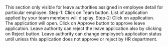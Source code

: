 This section only visible for leave authorities assigned in employee detail for particular employee.
Step-1: Click on Team button. List of application applied by your team members will display.
Step-2: Click on application. The application will open. Click on Approve button to approve leave application. Leave authority can reject the leave application also by clicking on Reject button.
Leave authority can change employee’s application status until unless this application does not approve or reject by HR department.
